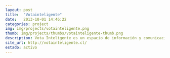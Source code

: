 ```yaml
---
layout: post
title:  "Votainteligente"
date:   2013-10-01 14:46:22
categories: project
img: img/projects/votainteligente.png
thumb: img/projects/thumbs/votainteligente-thumb.png
description: Vota Inteligente es un espacio de información y comunicación entre los ciudadanos y los candidatos a representantes en cualquier tipo de elección. Diseñado como un kit de herramientas ciudadanas, la interacción a través de sus componentes permite a la ciudadanía ejercer un rol activo más allá del acto de votar en elecciones.
site_url: http://votainteligente.cl/
estado: activo
---
```

